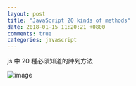 ```yaml
---
layout: post
title: "JavaScript 20 kinds of methods"
date: 2018-01-15 11:20:21 +0800
comments: true
categories: javascript
---
```

js 中 20 種必須知道的陣列方法

![image](https://raw.githubusercontent.com/tooto1985/js-array-operations/master/main.jpg)

